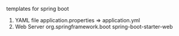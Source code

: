templates for spring boot
1. YAML file
application.properties => application.yml
2. Web Server
    <dependency>
        <groupId>org.springframework.boot</groupId>
        <artifactId>spring-boot-starter-web</artifactId>
	</dependency>